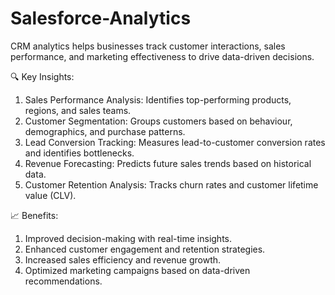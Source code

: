 # Salesforce-Analytics

CRM analytics helps businesses track customer interactions, sales performance, and marketing effectiveness to drive data-driven decisions.

🔍 Key Insights:

1. Sales Performance Analysis: Identifies top-performing products, regions, and sales teams.
2. Customer Segmentation: Groups customers based on behaviour, demographics, and purchase patterns.
3. Lead Conversion Tracking: Measures lead-to-customer conversion rates and identifies bottlenecks.
4. Revenue Forecasting: Predicts future sales trends based on historical data.
5. Customer Retention Analysis: Tracks churn rates and customer lifetime value (CLV).

📈 Benefits:

1. Improved decision-making with real-time insights.
2. Enhanced customer engagement and retention strategies.
3. Increased sales efficiency and revenue growth.
4. Optimized marketing campaigns based on data-driven recommendations.

